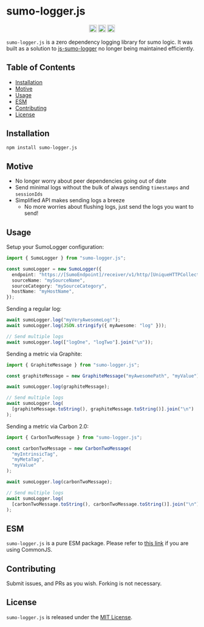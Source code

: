 # sumo-logger.js

<p align=center >
   <img src="https://img.shields.io/badge/%3C%2F%3E-TypeScript-%230074c1.svg" alt="npm version" height="20">
  <a href="https://www.npmjs.com/package/sumo-logger.js"><img src="https://badge.fury.io/js/sumo-logger.js.svg" alt="npm version" height="20"></a>
  <a href="https://twitter.com/Archer_Script" target="_parent">
    <img alt="Twitter" height=20 src="https://img.shields.io/twitter/follow/Archer_Script.svg?style=&logo=twitter&logoColor=white&label=@Archer_Script&labelColor=%231DA1F2&color=%231DA1F2" />
  </a>
</p>

`sumo-logger.js` is a zero dependency logging library for sumo logic. It was built as a solution to [js-sumo-logger](https://github.com/SumoLogic/js-sumo-logger) no longer being maintained efficiently.

## Table of Contents

- [Installation](#installation)
- [Motive](#motive)
- [Usage](#usage)
- [ESM](#esm)
- [Contributing](#contributing)
- [License](#license)

## Installation

```bash
npm install sumo-logger.js
```

## Motive

- No longer worry about peer dependencies going out of date
- Send minimal logs without the bulk of always sending `timestamps` and `sessionIds`
- Simplified API makes sending logs a breeze
  - No more worries about flushing logs, just send the logs you want to send!

## Usage

Setup your SumoLogger configuration:

```typescript
import { SumoLogger } from "sumo-logger.js";

const sumoLogger = new SumoLogger({
  endpoint: "https://[SumoEndpoint]/receiver/v1/http/[UniqueHTTPCollectorCode]",
  sourceName: "mySourceName",
  sourceCategory: "mySourceCategory",
  hostName: "myHostName",
});
```

Sending a regular log:

```typescript
await sumoLogger.log("myVeryAwesomeLog!");
await sumoLogger.log(JSON.stringify({ myAwesome: "log" }));

// Send multiple logs
await sumoLogger.log(["logOne", "logTwo"].join("\n"));
```

Sending a metric via Graphite:

```typescript
import { GraphiteMessage } from "sumo-logger.js";

const graphiteMessage = new GraphiteMessage("myAwesomePath", "myValue");

await sumoLogger.log(graphiteMessage);

// Send multiple logs
await sumoLogger.log(
  [graphiteMessage.toString(), graphiteMessage.toString()].join("\n")
);
```

Sending a metric via Carbon 2.0:

```typescript
import { CarbonTwoMessage } from "sumo-logger.js";

const carbonTwoMessage = new CarbonTwoMessage(
  "myIntrinsicTag",
  "myMetaTag",
  "myValue"
);

await sumoLogger.log(carbonTwoMessage);

// Send multiple logs
await sumoLogger.log(
  [carbonTwoMessage.toString(), carbonTwoMessage.toString()].join("\n")
);
```

## ESM

`sumo-logger.js` is a pure ESM package. Please refer to [this link](https://gist.github.com/sindresorhus/a39789f98801d908bbc7ff3ecc99d99c) if you are using CommonJS.

## Contributing

Submit issues, and PRs as you wish. Forking is not necessary.

## License

`sumo-logger.js` is released under the [MIT License](https://opensource.org/licenses/MIT).
